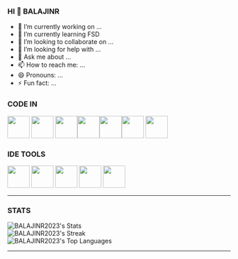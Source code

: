 ### HI 👋 BALAJINR

- 🔭 I’m currently working on ...
- 🌱 I’m currently learning FSD
- 👯 I’m looking to collaborate on ...
- 🤔 I’m looking for help with ...
- 💬 Ask me about ...
- 📫 How to reach me: ...
- 😄 Pronouns: ...
- ⚡ Fun fact: ...

### CODE IN
<img height="50" width="50" src="https://img.icons8.com/color/48/000000/html-5.png" /> <img height="50" width="50" src="https://img.icons8.com/color/48/000000/css3.png" /> <img height="50" width="50" src="https://img.icons8.com/color/48/000000/bootstrap.png" /><img height="50" width="50" src="https://img.icons8.com/color/48/000000/javascript.png"/><img height="50" width="50" src="https://img.icons8.com/color/48/000000/react-native.png"/><img height="50" width="50" src="https://img.icons8.com/color/48/000000/mongodb.png"/> <img height="50" width="50" src="https://img.icons8.com/color/48/000000/nodejs.png"/> 
### IDE TOOLS
<img height="50" width="50" src="https://img.icons8.com/color/48/000000/visual-studio-code-2019.png"/> <img height="50" width="50" src="https://img.icons8.com/color/48/000000/pycharm.png"/> <img height="50" width="50" src="https://img.icons8.com/color/50/000000/git.png"/> <img height="50" width="50" src="https://img.icons8.com/doodle/48/000000/adobe-photoshop.png"/> <img height="50" width="50" src="https://img.icons8.com/color/48/000000/figma--v1.png"/> <HR>
### STATS
![BALAJINR2023's Stats](https://github-readme-stats.vercel.app/api?username=BALAJINR2023&theme=prussian&show_icons=true&hide_border=true&count_private=true)<BR>
![BALAJINR2023's Streak](https://github-readme-streak-stats.herokuapp.com/?user=BALAJINR2023&theme=prussian&hide_border=true)<BR>
![BALAJINR2023's Top Languages](https://github-readme-stats.vercel.app/api/top-langs/?username=BALAJINR2023&theme=prussian&show_icons=true&hide_border=true&layout=compact)<BR><HR>
